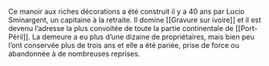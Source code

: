 Ce manoir aux riches décorations a été construit il y a 40 ans par Lucio Sminargent, un capitaine à la retraite. Il domine [[Gravure sur ivoire]] et il est devenu l’adresse la plus convoitée de toute la partie continentale de [[Port-Péril]]. La demeure a eu plus d’une dizaine de propriétaires, mais bien peu l’ont conservée plus de trois ans et elle a été pariée, prise de force ou abandonnée à de nombreuses reprises.